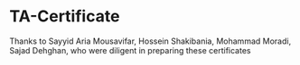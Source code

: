 # TA-Certificate


Thanks to Sayyid Aria Mousavifar, Hossein Shakibania, Mohammad Moradi, Sajad Dehghan, who were diligent in preparing these certificates
